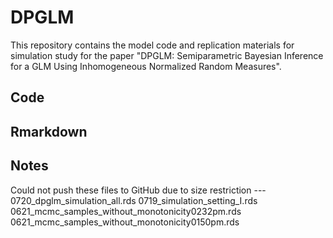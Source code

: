 # DPGLM

 This repository contains the model code and replication materials for simulation study for the paper "DPGLM: Semiparametric Bayesian Inference for a GLM Using Inhomogeneous Normalized Random Measures".
 
 
## Code


## Rmarkdown


## Notes

Could not push these files to GitHub due to size restriction ---
0720_dpglm_simulation_all.rds0719_simulation_setting_I.rds0621_mcmc_samples_without_monotonicity0232pm.rds0621_mcmc_samples_without_monotonicity0150pm.rds